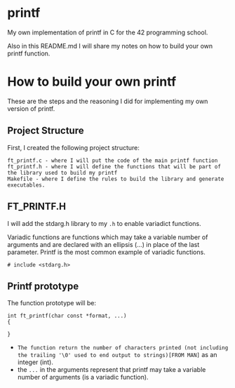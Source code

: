 # printf
My own implementation of printf in C for the 42 programming school.

Also in this README.md I will share my notes on how to build your own printf function.

# How to build your own printf

These are the steps and the reasoning I did for implementing my own version of printf.

## Project Structure

First, I created the following project structure:

```
ft_printf.c - where I will put the code of the main printf function
ft_printf.h - where I will define the functions that will be part of the library used to build my printf
Makefile - where I define the rules to build the library and generate executables.
```

## FT_PRINTF.H

I will add the stdarg.h library to my `.h` to enable variadict functions.

Variadic functions are functions which may take a variable number of arguments and are declared with an ellipsis (...) in place of the last parameter. Printf is the most common example of variadic functions.

```
# include <stdarg.h>
```


## Printf prototype
The function prototype will be:

```
int	ft_printf(char const *format, ...)
{
	
}
```

- `The function return the number of characters printed (not including the trailing '\0' used to end output to strings)[FROM MAN]` as an integer (int).
- the `...` in the arguments represent that printf may take a variable number of arguments (is a variadic function).
